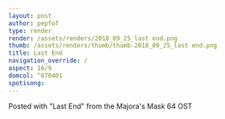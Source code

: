 ```yaml
---
layout: post
author: pepfof
type: render
render: /assets/renders/2018_09_25_last end.png
thumb: /assets/renders/thumb/thumb-2018_09_25_last end.png
title: Last End
navigation_override: /
aspect: 16/9
domcol: ^070401
spotisong: 
---
```


<!--USER BEGIN 1-->

<!--USER END 1-->

<!--more-->
<!--USER BEGIN 2-->
Posted with "Last End" from the Majora's Mask 64 OST
<!--USER END 2-->


